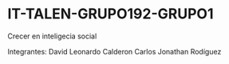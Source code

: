 # IT-TALEN-GRUPO192-GRUPO1
Crecer en inteligecia social 

Integrantes:
    David Leonardo Calderon
    Carlos Jonathan Rodíguez
